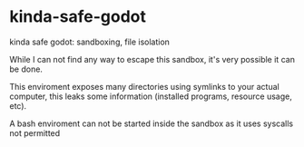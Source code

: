 # kinda-safe-godot
kinda safe godot: sandboxing, file isolation

While I can not find any way to escape this sandbox, it's very possible it can be done.

This enviroment exposes many directories using symlinks to your actual computer, this leaks some information (installed programs, resource usage, etc).

A bash enviroment can not be started inside the sandbox as it uses syscalls not permitted
